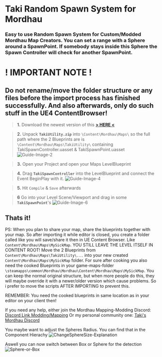 # Taki Random Spawn System for Mordhau
### Easy to use Random Spawn System for Custom/Modded Mordhau Map Creators. You can set a range with a Sphere around a SpawnPoint. If somebody stays inside this Sphere the Spawn Controller will check for another SpawnPoint.

# ! IMPORTANT NOTE !
## Do not rename/move the folder structure or any files before the import process has finished successfully. And also afterwards, only do such stuff in the UE4 ContentBrowser!




> **1.** Download the newest version of this [**\> HERE <**](https://github.com/WaGi-Coding/TakiRandomSpawnForMordhau/releases)


> **2.** Unpack **`TakiUtility.zip`** into `\Content\Mordhau\Maps\` so the full path where the 2 Blueprints are is `\Content\Mordhau\Maps\TakiUtility\` containing TakiSpawnController.uasset & TakiSpawnPoint.uasset
![Guide-Image-2](https://i.imgur.com/FJ45KYl.jpg)

> **3.** Open your Project and open your Maps LevelBlueprint

> **4.** Drag **`TakiSpawnController`** into the LevelBlueprint and connect the Event BeginPlay with it.
![Guide-Image-4](https://i.imgur.com/4zMmaBM.jpg)

> **5.** Hit `Compile` & `Save` afterwards

> **6** Go into your Level Scene/Viewport and drag in some **`TakiSpawnPoint`**'s
![Guide-Image-6](https://i.imgur.com/vOCSpNQ.jpg)

## Thats it!

PS: When you plan to share your map, share the blueprints together with your map. So after importing it while editor is closed, you create a folder called like you will save/share it then in UE Content Browser. Like `Content\Mordhau\Maps\MySickMap`. YOU STILL LEAVE THE LEVEL ITSELF IN CONTENT ROOT! Move the 2 Blueprints from `Content\Mordhau\Maps\TakiUtility\...` into your new created `Content\Mordhau\Maps\MySickMap` folder. For sure after cooking you also need the cooked Blueprints in your game-maps-folder `\steamapps\common\Mordhau\Mordhau\Content\Mordhau\Maps\MySickMap`. You can keep the normal original structure, but when more people do this, they will maybe override it with a newer/older version which cause problems. So i prefer to move the scripts AFTER IMPORTING to prevent this.


REMEMBER: You need the cooked blueprints in same location as in your editor on your client then!

If you need any help, either join the Mordhau Mapping-Modding Discord: [Discord Link Modding/Mapping](https://discord.gg/ZAW3nvK)
Or my personal community one: [Taki's Mordhau Discord](https://Discord.io/Taki)

You maybe want to adjust the Spheres Radius.
You can find that in the Component Hierachy
![ChangeSphereSize-Explanation](https://i.imgur.com/N9shS0T.jpg)

Aswell you can now switch between Box or Sphere for the detection
![Sphere-or-Box](https://i.imgur.com/yu1xCrg.jpg)
